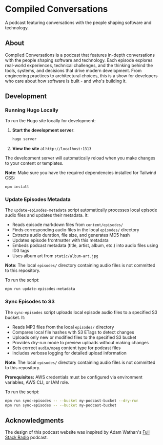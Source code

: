 # Compiled Conversations

A podcast featuring conversations with the people shaping software and technology.

## About

Compiled Conversations is a podcast that features in-depth conversations with the people shaping software and technology.
Each episode explores real-world experiences, technical challenges, and the thinking behind the tools, systems, and decisions that drive modern development.
From engineering practices to architectural choices, this is a show for developers who care about how software is built - and who's building it.

## Development

### Running Hugo Locally

To run the Hugo site locally for development:

1. **Start the development server**:

   ```bash
   hugo server
   ```

2. **View the site** at `http://localhost:1313`

The development server will automatically reload when you make changes to your content or templates.

**Note:** Make sure you have the required dependencies installed for Tailwind CSS:

```bash
npm install
```

### Update Episodes Metadata

The `update-episodes-metadata` script automatically processes local episode audio files and updates their metadata. It:

- Reads episode markdown files from `content/episodes/`
- Finds corresponding audio files in the local `episodes/` directory
- Extracts audio duration, file size, and generates MD5 hash
- Updates episode frontmatter with this metadata
- Embeds podcast metadata (title, artist, album, etc.) into audio files using ID3 tags
- Uses album art from `static/album-art.jpg`

**Note:** The local `episodes/` directory containing audio files is not committed to this repository.

To run the script:

```bash
npm run update-episodes-metadata
```

### Sync Episodes to S3

The `sync-episodes` script uploads local episode audio files to a specified S3 bucket. It:

- Reads MP3 files from the local `episodes/` directory
- Compares local file hashes with S3 ETags to detect changes
- Uploads only new or modified files to the specified S3 bucket
- Provides dry-run mode to preview uploads without making changes
- Sets correct `audio/mpeg` content type for podcast files
- Includes verbose logging for detailed upload information

**Note:** The local `episodes/` directory containing audio files is not committed to this repository.

**Prerequisites:** AWS credentials must be configured via environment variables, AWS CLI, or IAM role.

To run the script:

```bash
npm run sync-episodes -- --bucket my-podcast-bucket --dry-run
npm run sync-episodes -- --bucket my-podcast-bucket
```

## Acknowledgments

The design of this podcast website was inspired by Adam Wathan's [Full Stack Radio](https://fullstackradio.com/) podcast.
